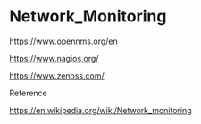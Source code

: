 # Network_Monitoring

https://www.opennms.org/en

https://www.nagios.org/

https://www.zenoss.com/





Reference

https://en.wikipedia.org/wiki/Network_monitoring

